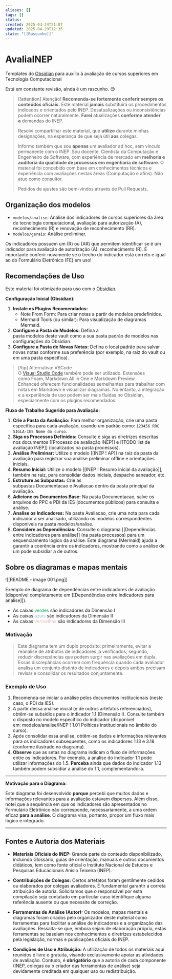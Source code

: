 ```yaml
---
aliases: []
tags: []
status: 
created: 2025-04-24T21:07
updated: 2025-04-29T12:35
state: "[[Rascunho]]"
---
```


# AvaliaINEP

Templates do [Obsidian](https://obdisian.md) para auxílio à avaliação de cursos superiores em Tecnologia Computacional

Está em constante revisão, ainda é um rascunho. 😊

> [!attention] Atenção!
**Recomenda-se fortemente conferir sempre os conteúdos oficiais.** Este material **jamais** substituirá os procedimentos indicados e orientados pelo INEP. Desatualizações ou inconsistências podem ocorrer naturalmente. **Farei** atualizações **conforme** **atender a** demandas do INEP.
>
> Resolvi compartilhar este material, que **utilizo** durante minhas designações, na esperança de que seja útil **aos** colegas.
>
> Informo também que sou **apenas** um avaliador ad hoc, sem vínculo permanente com o INEP. Sou docente, Cientista da Computação e Engenheiro de Software, com experiência de mercado em **melhoria e auditoria da qualidade de processos em engenharia de software**. O material foi concebido com base em conhecimentos técnicos e experiência com avaliações nestas áreas (Computação e afins). Não atuo como consultor.
>
> Pedidos de ajustes são bem-vindos através de Pull Requests.

## Organização dos modelos

- `modelos/analise`: Análise dos indicadores de cursos superiores da área de tecnologia computacional, avaliação para autorização (A), reconhecimento (R) e renovação de reconhecimento (RR).
- `modelos/gerais`: Análise preliminar.

Os indicadores possuem um (R) ou (AR) que permitem identificar se é um indicador para avaliação de autorização (A), reconhecimento (R). É importante conferir novamente se o trecho do indicador está correto e igual ao do Formulário Eletrônico (FE) em uso!

## Recomendações de Uso

Este material foi otimizado para uso com o [Obsidian](https://www.google.com/url?sa=E&q=https%3A%2F%2Fobsidian.md%2F).

**Configuração Inicial (Obsidian):**

1. **Instale os Plugins Recomendados:**
	- Note From Form: Para criar notas a partir de modelos predefinidos.		
	- Mermaid Tools (ou similar): Para visualização de diagramas Mermaid.
2. **Configure a Pasta de Modelos:** Defina a pasta modelos deste vault como a sua pasta padrão de modelos nas configurações do Obsidian.
3. **Configure a Pasta de Novas Notas:** Defina o local padrão para salvar novas notas conforme sua preferência (por exemplo, na raiz do vault ou em uma pasta específica).

> [!tip] Alternativa: VSCode  
> O [Visual Studio Code](https://www.google.com/url?sa=E&q=https%3A%2F%2Fcode.visualstudio.com%2F) também pode ser utilizado. Extensões como Foam, Markdown All in One e Markdown Preview Enhanced oferecem funcionalidades semelhantes para trabalhar com notas em Markdown e visualizar diagramas. No entanto, a integração e a experiência de uso podem ser mais fluidas no Obsidian, especialmente com os plugins recomendados.

**Fluxo de Trabalho Sugerido para Avaliação:**

1. **Crie a Pasta da Avaliação:** Para melhor organização, crie uma pasta específica para cada avaliação, usando um padrão como: `123456 RRC SIGLA-IES Nome do curso`.
2. **Siga os Processos Definidos:** Consulte e siga as diretrizes descritas nos documentos [[Processo de avaliação INEP]] e [[TODO list de avaliação INEP]] (localizados na pasta processos).
3. **Análise Preliminar:** Utilize o modelo [[INEP ! AP]] na raiz da pasta da avaliação para registrar sua análise preliminar offline e orientações iniciais.
4. **Resumo Inicial:** Utilize o modelo [[INEP ! Resumo inicial da avaliação]], também na raiz, para consolidar dados iniciais, despacho saneador, etc.
5. **Estruture as Subpastas:** Crie as subpastas Documentacao e Avaliacao dentro da pasta principal da avaliação.
6. **Adicione os Documentos Base:** Na pasta Documentacao, salve os arquivos do PPC e PDI da IES (documentos públicos) para consulta e análise.
7. **Analise os Indicadores:** Na pasta Avaliacao, crie uma nota para cada indicador a ser analisado, utilizando os modelos correspondentes disponíveis na pasta modelos/analise.
8. **Considere as Dependências:** Consulte o diagrama [[Dependências entre indicadores para análise]] (na pasta processos) para um sequenciamento lógico da análise. Este diagrama (Mermaid) ajuda a garantir a coerência entre os indicadores, mostrando como a análise de um pode subsidiar a de outros.

## Sobre os diagramas e mapas mentais

![[README - image 001.png]]

Exemplo de diagrama de dependências entre indicadores de avaliação (disponível completamente em [[Dependências entre indicadores para análise]]).

- As caixas <font color="#00b050">verdes</font> são indicadores da Dimensão I
- As caixas <font color="#95b3d7">azuis</font> são indicadores da Dimensão II
- As caixas <font color="#e5b9b7">vermelhas</font> são indicadores da Dimensão III

### Motivação

> Este diagrama tem um duplo propósito: primeiramente, evitar a reanálise de atributos de indicadores já verificados; segundo, reduzir discrepâncias que podem surgir nas avaliações em dupla. Essas discrepâncias ocorrem com frequência quando cada avaliador analisa um conjunto distinto de indicadores e depois ambos precisam revisar e consolidar os resultados conjuntamente.

### Exemplo de Uso

 1. Recomenda-se iniciar a análise pelos documentos institucionais (neste caso, o PDI da IES).
 2. A partir dessa análise inicial (e de outros artefatos referenciados), obtêm-se subsídios para o indicador 1.1 (Dimensão I). Consulte também o disposto no modelo específico do indicador (disponível em: modelos/analise/INEP ! 1.01 Políticas institucionais no âmbito do curso).
 3. Após consolidar essa análise, obtêm-se dados e informações relevantes para os indicadores subsequentes, como os indicadores 1.13 e 3.18 (conforme ilustrado no diagrama).
 4. **Observe** que as setas no diagrama indicam o fluxo de informações entre os indicadores. Por exemplo, a análise do indicador 1.1 pode utilizar informações do 1.5. **Perceba** ainda que dados do indicador 1.13 também podem subsidiar a análise do 1.1, complementando-a.

---

**Motivação para o Diagrama:**

Este diagrama foi desenvolvido **porque** percebi que muitos dados e informações relevantes para a avaliação estavam dispersos. Além disso, notei que a sequência em que os indicadores são apresentados no Formulário Eletrônico não corresponde, necessariamente, a uma ordem eficaz **para a análise**. O diagrama visa, portanto, propor um fluxo mais lógico e integrado.

---

## Fontes e Autoria dos Materiais

- **Materiais Oficiais do INEP:** Grande parte do conteúdo disponibilizado, incluindo Glossário, guias de orientação, manuais e outros documentos didáticos, tem como fonte oficial o Instituto Nacional de Estudos e Pesquisas Educacionais Anísio Teixeira (INEP).

- **Contribuições de Colegas:** Certos artefatos foram gentilmente cedidos ou elaborados por colegas avaliadores. É fundamental garantir a correta atribuição de autoria. Solicitamos que o responsável por esta compilação seja contatado em particular caso identifique alguma referência ausente ou que necessite de correção.
	 
- **Ferramentas de Análise (Autor):** Os modelos, mapas mentais e diagramas foram criados pelo organizador deste material como ferramentas para facilitar a análise de indicadores e a organização das avaliações. Ressalta-se que, embora sejam de elaboração própria, estas ferramentas se baseiam nos conhecimentos e diretrizes estabelecidos pela legislação, normas e publicações oficiais do INEP.

- **Condições de Uso e Atribuição:** A utilização de todos os materiais aqui reunidos é livre e gratuita, visando exclusivamente apoiar as atividades de avaliação. Contudo, é **obrigatório** que a autoria de cada componente (INEP, colegas ou o criador das ferramentas de análise) seja devidamente creditada em qualquer uso ou redistribuição.
